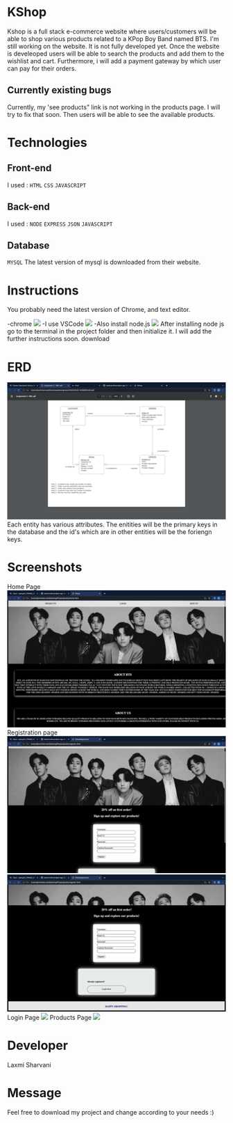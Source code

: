 # KShop
Kshop is a full stack e-commerce website where users/customers will be able to shop various products related to a KPop Boy Band named BTS. I'm still working on the website. It is not fully developed yet. Once the website is develeoped users will be able to search the products and add them to the wishlist and cart. Furthermore, i will add a payment gateway by which user can pay for their orders.
## Currently existing bugs
Currently, my 'see products" link is not working in the products page. I will try to fix that soon. Then users will be able to see the available products.
# Technologies
## Front-end
I used :
`HTML`
`CSS`
`JAVASCRIPT`
## Back-end
I used :
`NODE`
`EXPRESS`
`JSON`
`JAVASCRIPT`
## Database
`MYSQL`
The latest version of mysql is downloaded from their website.
# Instructions 
You probably need the latest version of Chrome, and text editor.

-chrome ![](https://www.google.com/chrome/)
-I use VSCode ![](https://code.visualstudio.com/)
-Also install node.js ![](https://nodejs.dev/)
After installing node js go to the terminal in the project folder and then initialize it. I will add the further instructions soon. 
download

# ERD
![](https://github.com/sharvanii/KShop/blob/main/Public/images%20/Screen%20Shot%202022-05-17%20at%206.30.03%20PM.png)
Each entity has various attributes. The enitities will be the primary keys in the database and the id's which are in other entities will be the foriengn keys.
# Screenshots
Home Page
![](https://github.com/sharvanii/KShop/blob/main/Public/images%20/Screen%20Shot%202022-05-17%20at%206.05.41%20PM.png)
Registration page
![](https://github.com/sharvanii/KShop/blob/main/Public/images%20/Screen%20Shot%202022-05-17%20at%206.06.00%20PM.png)
![](https://github.com/sharvanii/KShop/blob/main/Public/images%20/Screen%20Shot%202022-05-17%20at%206.06.19%20PM.png)
Login Page
![](https://github.com/sharvanii/KShop/blob/main/Public/images%20/Screen%20Shot%202022-05-17%20at%206.06.36%20PM.png)
Products Page
![](https://github.com/sharvanii/KShop/blob/main/Public/images%20/Screen%20Shot%202022-05-17%20at%206.06.45%20PM.png)
# Developer
Laxmi Sharvani
# Message
Feel free to download my project and change according to your needs :)
